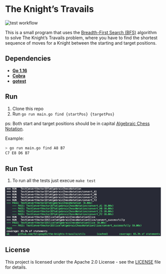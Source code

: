 # The Knight’s Travails

![test workflow](https://github.com/felipeap92/the-knights-travails/actions/workflows/test.yml/badge.svg)

This is a small program that uses the [Breadth-First Search (BFS)](https://en.wikipedia.org/wiki/Breadth-first_search) algorithm to solve The Knight’s Travails problem, where you have to find the shortest sequence of moves for a Knight between the starting and target positions. 

## Dependencies

- **[Go 1.16](https://golang.org/)**
- **[Cobra](https://github.com/spf13/cobra)**
- **[gotest](https://github.com/rakyll/gotest)**

## Run

1. Clone this repo
2. Run `go run main.go find {startPos} {targetPos}`

ps: Both start and target positions should be in capital [Algebraic Chess Notation](https://en.wikipedia.org/wiki/Algebraic_notation_(chess)).

Example:
```bash
> go run main.go find A8 B7
C7 E8 D6 B7
```

## Run Test

1. To run all the tests just execue `make test`

![make-test](./docs/make-test.png)

## License

This project is licensed under the Apache 2.0 License - see the [LICENSE](LICENSE) file for details.